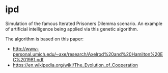 # ipd

Simulation of the famous Iterated Prisoners Dilemma scenario. An example of artificial intelligence being applied via this genetic algorithm.

The algorithm is based on this paper: 
- http://www-personal.umich.edu/~axe/research/Axelrod%20and%20Hamilton%20EC%201981.pdf
- https://en.wikipedia.org/wiki/The_Evolution_of_Cooperation
